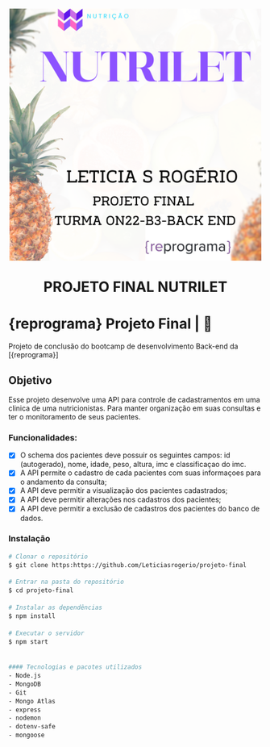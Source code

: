 <h1 align="center">
  <img src="https://github.com/Leticiasrogerio/projeto-final/blob/main/CAPA%20PROJETO%20(1).png" alt="cada projeto nutrilet" width="500">
  <p align="center">PROJETO FINAL NUTRILET<p>
</h1>

#  {reprograma} Projeto Final | :seedling:
Projeto de conclusão do bootcamp de desenvolvimento Back-end da [{reprograma}]

## Objetivo
Esse projeto desenvolve uma API  para controle de cadastramentos em uma clinica de uma nutricionistas. Para manter organização em suas consultas e ter o monitoramento de seus pacientes. 

### Funcionalidades:

- [x] O schema dos pacientes deve possuir os seguintes campos: id (autogerado), nome, idade, peso, altura, imc e classificaçao do imc.
- [x] A API permite o cadastro de cada pacientes com suas informaçoes para o andamento da consulta;
- [x] A API deve permitir a visualização dos pacientes cadastrados;
- [x] A API deve permitir alterações nos cadastros dos pacientes;
- [x] A API deve permitir a exclusão de cadastros dos pacientes do banco de dados.

### Instalação

```bash
# Clonar o repositório
$ git clone https:https://github.com/Leticiasrogerio/projeto-final

# Entrar na pasta do repositório
$ cd projeto-final

# Instalar as dependências
$ npm install

# Executar o servidor
$ npm start


#### Tecnologias e pacotes utilizados
- Node.js
- MongoDB
- Git
- Mongo Atlas
- express
- nodemon
- dotenv-safe
- mongoose
